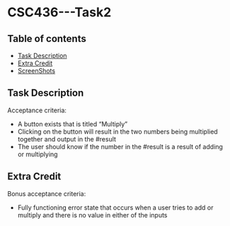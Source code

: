 # CSC436---Task2

## Table of contents  
* [Task Description](#Task-description)
* [Extra Credit](#Extra-Credit)
* [ScreenShots](#ScreenShots)

## Task Description
Acceptance criteria:

* A button exists that is titled “Multiply”
* Clicking on the button will result in the two numbers being multiplied together and output in the #result
* The user should know if the number in the #result is a result of adding or multiplying


## Extra Credit
Bonus acceptance criteria:

* Fully functioning error state that occurs when a user tries to add or multiply and there is no value in either of the inputs
